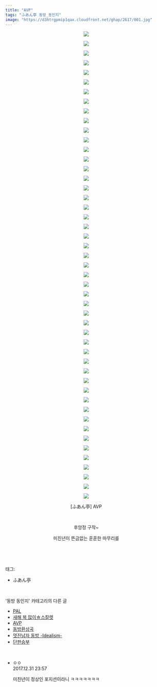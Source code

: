 ```yaml
---
title: "AVP"
tags: "ふあん亭 동방_동인지"
image: "https://d3htrgpmip1qax.cloudfront.net/ghap/2617/001.jpg"
---
```

<div class="article">
<p style="text-align: center; clear: none; float: none;"><img src="{{ site.imgserver5 }}/ghap/2617/001.jpg"/></p>
<p style="text-align: center; clear: none; float: none;"><img src="{{ site.imgserver5 }}/ghap/2617/002.jpg"/></p>
<p style="text-align: center; clear: none; float: none;"><img src="{{ site.imgserver5 }}/ghap/2617/003.jpg"/></p>
<p style="text-align: center; clear: none; float: none;"><img src="{{ site.imgserver5 }}/ghap/2617/004.jpg"/></p>
<p style="text-align: center; clear: none; float: none;"><img src="{{ site.imgserver5 }}/ghap/2617/005.jpg"/></p>
<p style="text-align: center; clear: none; float: none;"><img src="{{ site.imgserver5 }}/ghap/2617/006.jpg"/></p>
<p style="text-align: center; clear: none; float: none;"><img src="{{ site.imgserver5 }}/ghap/2617/007.jpg"/></p>
<p style="text-align: center; clear: none; float: none;"><img src="{{ site.imgserver5 }}/ghap/2617/008.jpg"/></p>
<p style="text-align: center; clear: none; float: none;"><img src="{{ site.imgserver5 }}/ghap/2617/009.jpg"/></p>
<p style="text-align: center; clear: none; float: none;"><img src="{{ site.imgserver5 }}/ghap/2617/010.jpg"/></p>
<p style="text-align: center; clear: none; float: none;"><img src="{{ site.imgserver5 }}/ghap/2617/011.jpg"/></p>
<p style="text-align: center; clear: none; float: none;"><img src="{{ site.imgserver5 }}/ghap/2617/012.jpg"/></p>
<p style="text-align: center; clear: none; float: none;"><img src="{{ site.imgserver5 }}/ghap/2617/013.jpg"/></p>
<p style="text-align: center; clear: none; float: none;"><img src="{{ site.imgserver5 }}/ghap/2617/014.jpg"/></p>
<p style="text-align: center; clear: none; float: none;"><img src="{{ site.imgserver5 }}/ghap/2617/015.jpg"/></p>
<p style="text-align: center; clear: none; float: none;"><img src="{{ site.imgserver5 }}/ghap/2617/016.jpg"/></p>
<p style="text-align: center; clear: none; float: none;"><img src="{{ site.imgserver5 }}/ghap/2617/017.jpg"/></p>
<p style="text-align: center; clear: none; float: none;"><img src="{{ site.imgserver5 }}/ghap/2617/018.jpg"/></p>
<p style="text-align: center; clear: none; float: none;"><img src="{{ site.imgserver5 }}/ghap/2617/019.jpg"/></p>
<p style="text-align: center; clear: none; float: none;"><img src="{{ site.imgserver5 }}/ghap/2617/020.jpg"/></p>
<p style="text-align: center; clear: none; float: none;"><img src="{{ site.imgserver5 }}/ghap/2617/021.jpg"/></p>
<p style="text-align: center; clear: none; float: none;"><img src="{{ site.imgserver5 }}/ghap/2617/022.jpg"/></p>
<p style="text-align: center; clear: none; float: none;"><img src="{{ site.imgserver5 }}/ghap/2617/023.jpg"/></p>
<p style="text-align: center; clear: none; float: none;"><img src="{{ site.imgserver5 }}/ghap/2617/024.jpg"/></p>
<p style="text-align: center; clear: none; float: none;"><img src="{{ site.imgserver5 }}/ghap/2617/025.jpg"/></p>
<p style="text-align: center; clear: none; float: none;"><img src="{{ site.imgserver5 }}/ghap/2617/026.jpg"/></p>
<p style="text-align: center; clear: none; float: none;"><img src="{{ site.imgserver5 }}/ghap/2617/027.jpg"/></p>
<p style="text-align: center; clear: none; float: none;"><img src="{{ site.imgserver5 }}/ghap/2617/028.jpg"/></p>
<p style="text-align: center; clear: none; float: none;"><img src="{{ site.imgserver5 }}/ghap/2617/029.jpg"/></p>
<p style="text-align: center; clear: none; float: none;"><img src="{{ site.imgserver5 }}/ghap/2617/030.jpg"/></p>
<p style="text-align: center; clear: none; float: none;"><img src="{{ site.imgserver5 }}/ghap/2617/031.jpg"/></p>
<p style="text-align: center; clear: none; float: none;"><img src="{{ site.imgserver5 }}/ghap/2617/032.jpg"/></p>
<p style="text-align: center; clear: none; float: none;"><img src="{{ site.imgserver5 }}/ghap/2617/033.jpg"/></p>
<p style="text-align: center; clear: none; float: none;"><img src="{{ site.imgserver5 }}/ghap/2617/034.jpg"/></p>
<p style="text-align: center; clear: none; float: none;"><img src="{{ site.imgserver5 }}/ghap/2617/035.jpg"/></p>
<p style="text-align: center; clear: none; float: none;"><img src="{{ site.imgserver5 }}/ghap/2617/036.jpg"/></p>
<p style="text-align: center; clear: none; float: none;"><img src="{{ site.imgserver5 }}/ghap/2617/037.jpg"/></p>
<p style="text-align: center; clear: none; float: none;"><img src="{{ site.imgserver5 }}/ghap/2617/038.jpg"/></p>
<p style="text-align: center; clear: none; float: none;"><img src="{{ site.imgserver5 }}/ghap/2617/039.jpg"/></p>
<p style="text-align: center; clear: none; float: none;"><img src="{{ site.imgserver5 }}/ghap/2617/040.jpg"/></p>
<p style="text-align: center; clear: none; float: none;"><img src="{{ site.imgserver5 }}/ghap/2617/041.jpg"/></p>
<p style="text-align: center; clear: none; float: none;"><img src="{{ site.imgserver5 }}/ghap/2617/042.jpg"/></p>
<p style="text-align: center; clear: none; float: none;"><img src="{{ site.imgserver5 }}/ghap/2617/043.jpg"/></p>
<p style="text-align: center; clear: none; float: none;"><img src="{{ site.imgserver5 }}/ghap/2617/044.jpg"/></p>
<p style="text-align: center; clear: none; float: none;"><img src="{{ site.imgserver5 }}/ghap/2617/045.jpg"/></p>
<p style="text-align: center; clear: none; float: none;"><img src="{{ site.imgserver5 }}/ghap/2617/046.jpg"/></p>
<p style="text-align: center; clear: none; float: none;"><img src="{{ site.imgserver5 }}/ghap/2617/047.jpg"/></p>
<p style="text-align: center; clear: none; float: none;"><img src="{{ site.imgserver5 }}/ghap/2617/048.jpg"/></p>
<p style="text-align: center; clear: none; float: none;"><img src="{{ site.imgserver5 }}/ghap/2617/049.jpg"/></p>
<p style="text-align: center; clear: none; float: none;">[ふあん亭] AVP</p>
<p style="text-align: center; clear: none; float: none;"><br/></p>
<p style="text-align: center; clear: none; float: none;">후앙정 구작~</p>
<p style="text-align: center; clear: none; float: none;">미친년이 뜬금없는 훈훈한 마무리를</p>
<p><br/></p>
</div><br/>
<div class="tagTrail">
<p>태그: </p>
<ul>
<li>ふあん亭</li>
</ul>
</div><br/>
<div class="another">
<p>'동방 동인지' 카테고리의 다른 글</p>
<ul>
<li><a href="/ghap_2619">PAL</a></li>
<li><a href="/ghap_2618">새해 복 많이☆스칼렛</a></li>
<li><a href="/ghap_2617">AVP</a></li>
<li><a href="/ghap_2615">동방환상곡</a></li>
<li><a href="/ghap_2613">멋진남자 동방 -Idealism-</a></li>
<li><a href="/ghap_2612">단판승부</a></li>
</ul>
</div><br/>
<div class="cb_module cb_fluid">
<div class="cb_wrt cb_profile">
<div class="comment">
<ul>
<li class="cb_thumb_off" id="comment15163924">
<div class="cb_comment_area">
<div class="cb_info_area">
<div class="cb_section">
<span class="cb_nick_name">ㅇㅇ</span>
</div>
<div class="cb_section">
<span class="cb_date">2017.12.31 23:57 </span>
</div>
</div>
<div class="cb_dsc_comment">
<p class="cb_dsc">
											미친년이 정상인 포지션이라니 ㅋㅋㅋㅋㅋㅋㅋ
										</p>
</div>
</div></li>
</ul>
</div>
</div><!-- commentList close -->
</div><br/>
